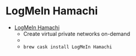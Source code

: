 # LogMeIn Hamachi
- [LogMeIn Hamachi](https://vpn.net/)
  -  Create virtual private networks on-demand
  - 
  - `brew cask install LogMeIn Hamachi`
